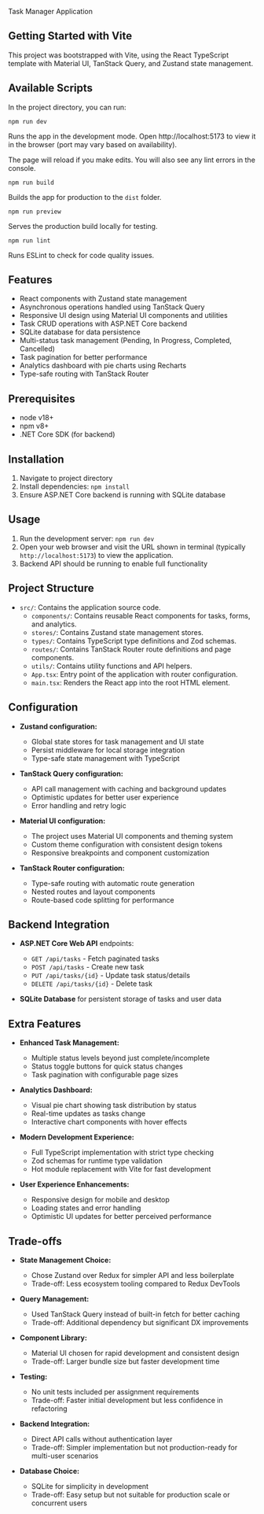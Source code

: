 Task Manager Application

## **Getting Started with Vite**

This project was bootstrapped with Vite, using the React TypeScript template with Material UI, TanStack Query, and Zustand state management.

## **Available Scripts**

In the project directory, you can run:

`npm run dev`

Runs the app in the development mode. Open http://localhost:5173 to view it in the browser (port may vary based on availability).

The page will reload if you make edits. You will also see any lint errors in the console.

`npm run build`

Builds the app for production to the `dist` folder.

`npm run preview`

Serves the production build locally for testing.

`npm run lint`

Runs ESLint to check for code quality issues.

## **Features**

- React components with Zustand state management
- Asynchronous operations handled using TanStack Query
- Responsive UI design using Material UI components and utilities
- Task CRUD operations with ASP.NET Core backend
- SQLite database for data persistence
- Multi-status task management (Pending, In Progress, Completed, Cancelled)
- Task pagination for better performance
- Analytics dashboard with pie charts using Recharts
- Type-safe routing with TanStack Router

## **Prerequisites**

- node v18+
- npm v8+
- .NET Core SDK (for backend)

## **Installation**

1. Navigate to project directory
2. Install dependencies: `npm install`
3. Ensure ASP.NET Core backend is running with SQLite database

## **Usage**

1. Run the development server: `npm run dev`
2. Open your web browser and visit the URL shown in terminal (typically `http://localhost:5173`) to view the application.
3. Backend API should be running to enable full functionality

## **Project Structure**

- `src/`: Contains the application source code.
  - `components/`: Contains reusable React components for tasks, forms, and analytics.
  - `stores/`: Contains Zustand state management stores.
  - `types/`: Contains TypeScript type definitions and Zod schemas.
  - `routes/`: Contains TanStack Router route definitions and page components.
  - `utils/`: Contains utility functions and API helpers.
  - `App.tsx`: Entry point of the application with router configuration.
  - `main.tsx`: Renders the React app into the root HTML element.

## **Configuration**

- **Zustand configuration:**
  - Global state stores for task management and UI state
  - Persist middleware for local storage integration
  - Type-safe state management with TypeScript

- **TanStack Query configuration:**
  - API call management with caching and background updates
  - Optimistic updates for better user experience
  - Error handling and retry logic

- **Material UI configuration:**
  - The project uses Material UI components and theming system
  - Custom theme configuration with consistent design tokens
  - Responsive breakpoints and component customization

- **TanStack Router configuration:**
  - Type-safe routing with automatic route generation
  - Nested routes and layout components
  - Route-based code splitting for performance

## **Backend Integration**

- **ASP.NET Core Web API** endpoints:
  - `GET /api/tasks` - Fetch paginated tasks
  - `POST /api/tasks` - Create new task
  - `PUT /api/tasks/{id}` - Update task status/details
  - `DELETE /api/tasks/{id}` - Delete task

- **SQLite Database** for persistent storage of tasks and user data

## **Extra Features**

- **Enhanced Task Management:**
  - Multiple status levels beyond just complete/incomplete
  - Status toggle buttons for quick status changes
  - Task pagination with configurable page sizes

- **Analytics Dashboard:**
  - Visual pie chart showing task distribution by status
  - Real-time updates as tasks change
  - Interactive chart components with hover effects

- **Modern Development Experience:**
  - Full TypeScript implementation with strict type checking
  - Zod schemas for runtime type validation
  - Hot module replacement with Vite for fast development

- **User Experience Enhancements:**
  - Responsive design for mobile and desktop
  - Loading states and error handling
  - Optimistic UI updates for better perceived performance

## **Trade-offs**

- **State Management Choice:**
  - Chose Zustand over Redux for simpler API and less boilerplate
  - Trade-off: Less ecosystem tooling compared to Redux DevTools

- **Query Management:**
  - Used TanStack Query instead of built-in fetch for better caching
  - Trade-off: Additional dependency but significant DX improvements

- **Component Library:**
  - Material UI chosen for rapid development and consistent design
  - Trade-off: Larger bundle size but faster development time

- **Testing:**
  - No unit tests included per assignment requirements
  - Trade-off: Faster initial development but less confidence in refactoring

- **Backend Integration:**
  - Direct API calls without authentication layer
  - Trade-off: Simpler implementation but not production-ready for multi-user scenarios

- **Database Choice:**
  - SQLite for simplicity in development
  - Trade-off: Easy setup but not suitable for production scale or concurrent users

